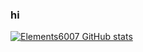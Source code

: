 ### hi
[![Elements6007 GitHub stats](https://github-readme-stats.vercel.app/api?username=Elements6007)](https://github.com/anuraghazra/github-readme-stats)
